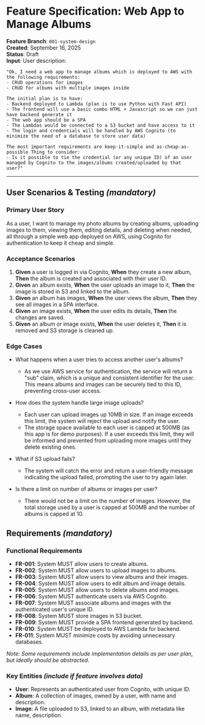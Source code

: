 # Feature Specification: Web App to Manage Albums

**Feature Branch**: `001-system-design`  
**Created**: September 16, 2025  
**Status**: Draft  
**Input**: User description: 
```
"Ok, I need a web app to manage albums which is deployed to AWS with the following requirements: 
- CRUD operations for images 
- CRUD for albums with multiple images inside 

The initial plan is to have: 
- Backend deployed to Lambda (plan is to use Python with Fast API) 
- The frontend will use a basic combo HTML + Javascript so we can just have backend generate it 
- The web app should be a SPA 
- The Lambdas would be connected to a S3 bucket and have access to it 
- The login and credentials will be handled by AWS Cognito (to minimize the need of a database to store user data) 

The most important requirements are keep-it-simple and as-cheap-as-possible Thing to consider: 
- Is it possible to tie the credential (or any unique ID) of an user managed by Cognito to the images/albums created/uploaded by that user?"
```

---

## User Scenarios & Testing *(mandatory)*

### Primary User Story
As a user, I want to manage my photo albums by creating albums, uploading images to them, viewing them, editing details, and deleting when needed, all through a simple web app deployed on AWS, using Cognito for authentication to keep it cheap and simple.

### Acceptance Scenarios
1. **Given** a user is logged in via Cognito, **When** they create a new album, **Then** the album is created and associated with their user ID.
2. **Given** an album exists, **When** the user uploads an image to it, **Then** the image is stored in S3 and linked to the album.
3. **Given** an album has images, **When** the user views the album, **Then** they see all images in a SPA interface.
4. **Given** an image exists, **When** the user edits its details, **Then** the changes are saved.
5. **Given** an album or image exists, **When** the user deletes it, **Then** it is removed and S3 storage is cleaned up.

### Edge Cases
- What happens when a user tries to access another user's albums?
   - As we use AWS service for authentication, the service will return a "sub" claim, which is a unique and consistent identifier for the user. This means albums and images can be securely tied to this ID, preventing cross-user access.

- How does the system handle large image uploads?
   - Each user can upload images up 10MB in size. If an image exceeds this limit, the system will reject the upload and notify the user.
   - The storage space available to each user is capped at 500MB (as this app is for demo purposes). If a user exceeds this limit, they will be informed and prevented from uploading more images until they delete existing ones.

- What if S3 upload fails?
   - The system will catch the error and return a user-friendly message indicating the upload failed, prompting the user to try again later.

- Is there a limit on number of albums or images per user? 
   - There would not be a limit on the number of images. However, the total storage used by a user is capped at 500MB and the number of albums is capped at 10.

## Requirements *(mandatory)*

### Functional Requirements
- **FR-001**: System MUST allow users to create albums.
- **FR-002**: System MUST allow users to upload images to albums.
- **FR-003**: System MUST allow users to view albums and their images.
- **FR-004**: System MUST allow users to edit album and image details.
- **FR-005**: System MUST allow users to delete albums and images.
- **FR-006**: System MUST authenticate users via AWS Cognito.
- **FR-007**: System MUST associate albums and images with the authenticated user's unique ID.
- **FR-008**: System MUST store images in S3 bucket.
- **FR-009**: System MUST provide a SPA frontend generated by backend.
- **FR-010**: System MUST be deployed to AWS Lambda for backend.
- **FR-011**: System MUST minimize costs by avoiding unnecessary databases.

*Note: Some requirements include implementation details as per user plan, but ideally should be abstracted.*

### Key Entities *(include if feature involves data)*
- **User**: Represents an authenticated user from Cognito, with unique ID.
- **Album**: A collection of images, owned by a user, with name and description.
- **Image**: A file uploaded to S3, linked to an album, with metadata like name, description.
